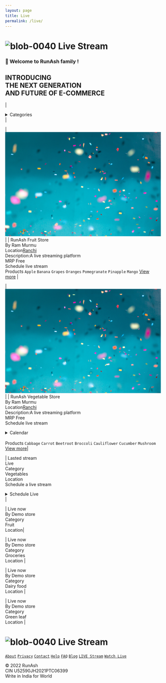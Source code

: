 ```yaml
--- 
layout: page 
title: Live
permalink: /live/ 
--- 
```

# ![blob-0040](https://user-images.githubusercontent.com/61916324/132724592-e5bef25e-36d9-4da8-bbc6-84a24183c8e2.png) Live Stream 
### 👏 Welcome to RunAsh family ! 
## INTRODUCING <br>THE NEXT GENERATION <br>AND FUTURE OF E-COMMERCE


| <details><summary>Categories</summary>
<P>
All Categories<br>

`🥦Vegetable`

`🍎Fruit`

`🥫Groceries`

</P>
</details> |

| ![altex](assets/confetti.jpg) |
| RunAsh Fruit Store<br>By Ram Murmu<br>Location[Ranchi](url)<br>Description:A live streaming platform <br>MRP Free<br>Schedule live stream<br>Products ``Apple`` ``Banana`` ``Grapes`` ``Oranges`` ``Pomegranate`` ``Pinapple`` ``Mango`` [View more](url) |


| ![altex](assets/confetti.jpg) |
| RunAsh Vegetable Store<br>By Ram Murmu<br>Location[Ranchi](url)<br>Description:A live streaming platform <br>MRP Free<br>Schedule live stream<details><summary>Calendar</summary><p>Date and Time</p></details><br>Products ``Cabbage`` ``Carrot`` ``Beetroot`` ``Broccoli`` ``Cauliflower`` ``Cucumber`` ``Mushroom`` [View more](url)|




| Lasted stream <br> Live <br>Category<br>Vegetables<br>Location <br>Schedule a live stream <br>
<details><summary>Schedule Live</summary>
  <p>
    `Go Live`
  </p>
</details> |



| Live now<br>By Demo store<br>Category<br>Fruit <br> Location|

| Live now<br>By Demo store<br>Category<br>Groceries<br> Location |

| Live now<br>By Demo store<br>Category<br>Dairy food <br>Location |

| Live now <br>By Demo store<br>Category<br>Green leaf <br>Location |





# ![blob-0040](https://user-images.githubusercontent.com/61916324/132724592-e5bef25e-36d9-4da8-bbc6-84a24183c8e2.png) Live Stream 
[``About``](https://) [``Privacy``](https://) [``Contact``](https://) [``Help``](https://) [``FAQ``](https://) [``Blog``](https://) [``LIVE Stream``](https://) [``Watch Live``](https://)

© 2022 RunAsh<br>
CIN U52590JH2021PTC06399<br>
Write in India for World




